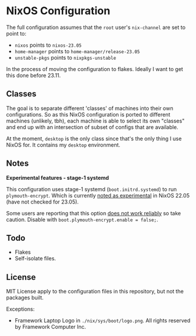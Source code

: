 # NixOS Configuration

The full configuration assumes that the `root` user's `nix-channel` are set to point to:

- `nixos` points to `nixos-23.05`
- `home-manager` points to `home-manager/release-23.05`
- `unstable-pkgs` points to `nixpkgs-unstable`

In the process of moving the configuration to flakes. Ideally I want to get this done before 23.11.
## Classes

The goal is to separate different 'classes' of machines into their own configurations. So as this NixOS configuration is ported to different machines (unlikely, tbh), each machine is able to select its own "classes" and end up with an intersection of subset of configs that are available.

At the moment, `desktop` is the only class since that's the only thing I use NixOS for. It contains my `desktop` environment.

## Notes

**Experimental features - stage-1 systemd**

This configuration uses stage-1 systemd (`boot.initrd.systemd`) to run `plymouth-encrypt`. Which is currently [noted as experimental](https://search.nixos.org/options?channel=22.05&show=boot.initrd.systemd.enable&from=0&size=50&sort=relevance&type=packages&query=initrd.system) in NixOS 22.05 (have not checked for 23.05).

Some users are reporting that this option [does not work reliably](https://github.com/NixOS/nixpkgs/issues/26722#issuecomment-1147735675) so take caution. Disable with `boot.plymouth-encrypt.enable = false;`.

## Todo

- Flakes
- Self-isolate files.

## License

MIT License apply to the configuration files in this repository, but not the packages built.

Exceptions:
- Framework Laptop Logo in `./nix/sys/boot/logo.png`. All rights reserved by Framework Computer Inc.

